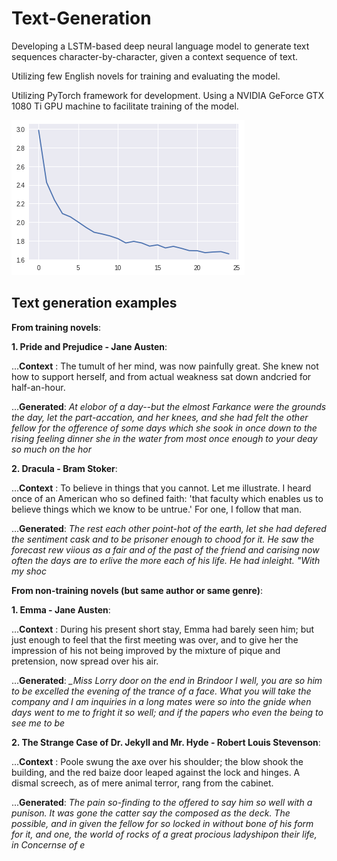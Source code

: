 # Text-Generation

Developing a LSTM-based deep neural language model to generate text sequences character-by-character, given a context sequence of text.

Utilizing few English novels for training and evaluating the model.

Utilizing PyTorch framework for development. Using a NVIDIA GeForce GTX 1080 Ti GPU machine to facilitate training of the model.

<img src="https://github.com/ApurbaSengupta/Text-Generation/blob/master/results/loss.png">

## Text generation examples

**From training novels**:

**1. Pride and Prejudice - Jane Austen**:

...**Context** : The tumult of her mind, was now painfully great. She knew not how to support herself, and from actual weakness sat down andcried for half-an-hour. 

...**Generated**: *At elobor of a day--but the elmost Farkance were the grounds the day, let the part-accation, and her knees, and she had felt the other fellow for the ofference of some days which she sook in once down to the rising feeling dinner she in the water from most once enough to your deay so much on the hor*

**2. Dracula - Bram Stoker**:

...**Context** : To believe in things that you cannot. Let me illustrate. I heard once of an American who so defined faith: 'that faculty which enables us to believe things which we know to be untrue.' For one, I follow that man. 

...**Generated**: *The rest each other point-hot of the earth, let she had defered the sentiment cask and to be prisoner enough to chood for it. He saw the forecast rew viious as a fair and of the past of the friend and carising now often the days are to erlive the more each of his life. He had inleight. "With my shoc*


**From non-training novels (but same author or same genre)**:

**1. Emma - Jane Austen**:

...**Context** : During his present short stay, Emma had barely seen him; but just enough to feel that the first meeting was over, and to give her the impression of his not being improved by the mixture of pique and pretension, now spread over his air. 

...**Generated**: *_Miss Lorry door on the end in Brindoor I well, you are so him to be excelled the evening of the trance of a face. What you will take the company and I am inquiries in a long mates were so into the gnide when days went to me to fright it so well; and if the papers who even the being to see me to be*

**2. The Strange Case of Dr. Jekyll and Mr. Hyde - Robert Louis Stevenson**:

...**Context** : Poole swung the axe over his shoulder; the blow shook the building, and the red baize door leaped against the lock and hinges. A dismal screech, as of mere animal terror, rang from the cabinet. 

...**Generated**: *The pain so-finding to the offered to say him so well with a punison. It was gone the catter say the composed as the deck. The possible, and in given the fellow for so locked in without bone of his form for it, and one, the world of rocks of a great procious ladyshipon their life, in Concernse of e*
